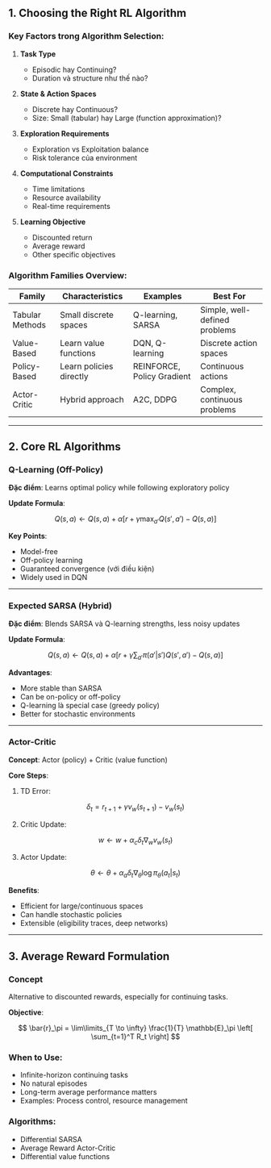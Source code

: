 ## 1. Choosing the Right RL Algorithm

### Key Factors trong Algorithm Selection:

1. **Task Type**
   - Episodic hay Continuing?
   - Duration và structure như thế nào?

2. **State & Action Spaces**
   - Discrete hay Continuous?
   - Size: Small (tabular) hay Large (function approximation)?

3. **Exploration Requirements**
   - Exploration vs Exploitation balance
   - Risk tolerance của environment

4. **Computational Constraints**
   - Time limitations
   - Resource availability
   - Real-time requirements

5. **Learning Objective**
   - Discounted return
   - Average reward
   - Other specific objectives

### Algorithm Families Overview:

| Family           | Characteristics          | Examples                   | Best For                        |
|------------------|---------------------------|-----------------------------|----------------------------------|
| Tabular Methods  | Small discrete spaces     | Q-learning, SARSA          | Simple, well-defined problems   |
| Value-Based      | Learn value functions     | DQN, Q-learning            | Discrete action spaces          |
| Policy-Based     | Learn policies directly   | REINFORCE, Policy Gradient | Continuous actions              |
| Actor-Critic     | Hybrid approach           | A2C, DDPG                  | Complex, continuous problems    |

---

## 2. Core RL Algorithms

### Q-Learning (Off-Policy)

**Đặc điểm**: Learns optimal policy while following exploratory policy

**Update Formula**:

$$
Q(s,a) \leftarrow Q(s,a) + \alpha \left[ r + \gamma \max_{a'} Q(s',a') - Q(s,a) \right]
$$

**Key Points**:
- Model-free
- Off-policy learning
- Guaranteed convergence (với điều kiện)
- Widely used in DQN

---

### Expected SARSA (Hybrid)

**Đặc điểm**: Blends SARSA và Q-learning strengths, less noisy updates

**Update Formula**:

$$
Q(s,a) \leftarrow Q(s,a) + \alpha \left[ r + \gamma \sum_{a'} \pi(a'|s') Q(s',a') - Q(s,a) \right]
$$

**Advantages**:
- More stable than SARSA
- Can be on-policy or off-policy
- Q-learning là special case (greedy policy)
- Better for stochastic environments

---

### Actor-Critic

**Concept**: Actor (policy) + Critic (value function)

**Core Steps**:

1. TD Error:

$$
\delta_t = r_{t+1} + \gamma v_w(s_{t+1}) - v_w(s_t)
$$

2. Critic Update:

$$
w \leftarrow w + \alpha_c \delta_t \nabla_w v_w(s_t)
$$

3. Actor Update:

$$
\theta \leftarrow \theta + \alpha_a \delta_t \nabla_{\theta} \log \pi_{\theta}(a_t|s_t)
$$

**Benefits**:
- Efficient for large/continuous spaces
- Can handle stochastic policies
- Extensible (eligibility traces, deep networks)

---

## 3. Average Reward Formulation

### Concept

Alternative to discounted rewards, especially for continuing tasks.

**Objective**:

$$
\bar{r}_\pi = \lim\limits_{T \to \infty} \frac{1}{T} \mathbb{E}_\pi \left[ \sum_{t=1}^T R_t \right]
$$

### When to Use:
- Infinite-horizon continuing tasks
- No natural episodes
- Long-term average performance matters
- Examples: Process control, resource management

### Algorithms:
- Differential SARSA
- Average Reward Actor-Critic
- Differential value functions
